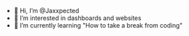 - 👋 Hi, I’m @Jaxxpected
- 👀 I’m interested in dashboards and websites
- 🌱 I’m currently learning "How to take a break from coding"

<!---
Jaxxpected/Jaxxpected is a ✨ special ✨ repository because its `README.md` (this file) appears on your GitHub profile.
You can click the Preview link to take a look at your changes.
--->
